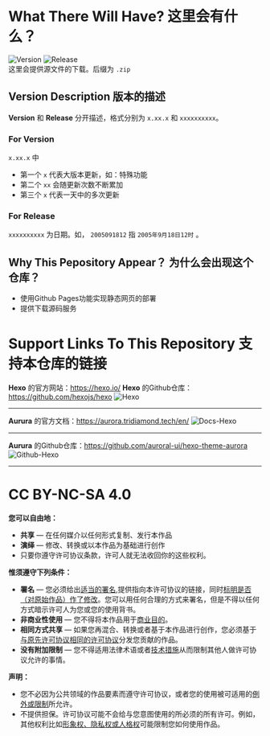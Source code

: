 # What There Will Have? 这里会有什么？
![Version](https://img.shields.io/badge/version-X.XX.X-blue)  ![Release](https://img.shields.io/badge/Release-XXXXXXXXXX-blue)  
这里会提供源文件的下载。后缀为 `.zip`

## Version Description  版本的描述 
**Version** 和 **Release** 分开描述，格式分别为 `x.xx.x` 和 `xxxxxxxxxx`。
### For Version
`x.xx.x` 中
- 第一个 `x` 代表大版本更新，如：特殊功能
- 第二个 `xx` 会随更新次数不断累加
- 第三个 `x` 代表一天中的多次更新
### For Release
`xxxxxxxxxx` 为日期。如， `2005091812` 指 `2005年9月18日12时` 。

## Why This Pepository Appear？  为什么会出现这个仓库？
- 使用Github Pages功能实现静态网页的部署
- 提供下载源码服务

# Support Links To This Repository  支持本仓库的链接
**Hexo** 的官方网站：https://hexo.io/
**Hexo** 的Github仓库：https://github.com/hexojs/hexo
![Hexo](https://img.picui.cn/free/2025/03/17/67d81cb319ab9.png)

---

**Aurura** 的官方文档：https://aurora.tridiamond.tech/en/
![Docs-Hexo](https://img.picui.cn/free/2025/03/17/67d81cb085437.png)

---

**Aurura** 的Github仓库：https://github.com/auroral-ui/hexo-theme-aurora 
![Github-Hexo](https://img.picui.cn/free/2025/03/17/67d81cb0850ee.png)

---

# CC BY-NC-SA 4.0
**您可以自由地：**
- **共享** — 在任何媒介以任何形式复制、发行本作品
- **演绎** — 修改、转换或以本作品为基础进行创作
- 只要你遵守许可协议条款，许可人就无法收回你的这些权利。

**惟须遵守下列条件：**
- **署名** — 您必须给出[适当的署名](https://creativecommons.org/licenses/by-nc-sa/4.0/deed.zh-hans#ref-appropriate-credit),提供指向本许可协议的链接，同时[标明是否（对原始作品）作了修改](https://wiki.creativecommons.org/wiki/License_Versions#Modifications_and_adaptations_must_be_marked_as_such)。您可以用任何合理的方式来署名，但是不得以任何方式暗示许可人为您或您的使用背书。
- **非商业性使用** — 您不得将本作品用于[商业目的](https://creativecommons.org/faq/#does-my-use-violate-the-noncommercial-clause-of-the-licenses)。
- **相同方式共享** — 如果您再混合、转换或者基于本作品进行创作，您必须基于[与原先许可协议相同的许可协议](https://creativecommons.org/faq/#if-i-derive-or-adapt-material-offered-under-a-creative-commons-license-which-cc-licenses-can-i-use)分发您贡献的作品。
- **没有附加限制** — 您不得适用法律术语或者[技术措施](https://wiki.creativecommons.org/wiki/License_Versions#Application_of_effective_technological_measures_by_users_of_CC-licensed_works_prohibited)从而限制其他人做许可协议允许的事情。

**声明：**
- 您不必因为公共领域的作品要素而遵守许可协议，或者您的使用被可适用的[例外或限制](https://wiki.creativecommons.org/Frequently_Asked_Questions#Do_Creative_Commons_licenses_affect_exceptions_and_limitations_to_copyright.2C_such_as_fair_dealing_and_fair_use.3F)所允许。
- 不提供担保。许可协议可能不会给与您意图使用的所必须的所有许可。例如，其他权利比如[形象权、隐私权或人格权](https://wiki.creativecommons.org/Considerations_for_licensors_and_licensees)可能限制您如何使用作品。
